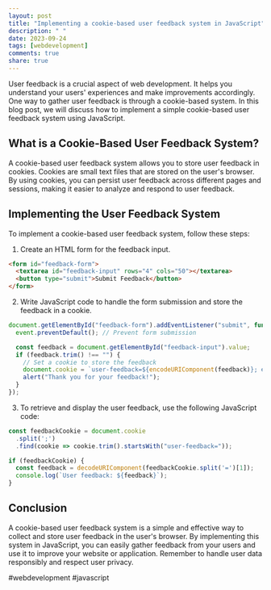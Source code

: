 ```yaml
---
layout: post
title: "Implementing a cookie-based user feedback system in JavaScript"
description: " "
date: 2023-09-24
tags: [webdevelopment]
comments: true
share: true
---
```


User feedback is a crucial aspect of web development. It helps you understand your users' experiences and make improvements accordingly. One way to gather user feedback is through a cookie-based system. In this blog post, we will discuss how to implement a simple cookie-based user feedback system using JavaScript.

## What is a Cookie-Based User Feedback System?

A cookie-based user feedback system allows you to store user feedback in cookies. Cookies are small text files that are stored on the user's browser. By using cookies, you can persist user feedback across different pages and sessions, making it easier to analyze and respond to user feedback.

## Implementing the User Feedback System

To implement a cookie-based user feedback system, follow these steps:

1. Create an HTML form for the feedback input.
```html
<form id="feedback-form">
  <textarea id="feedback-input" rows="4" cols="50"></textarea>
  <button type="submit">Submit Feedback</button>
</form>
```

2. Write JavaScript code to handle the form submission and store the feedback in a cookie.
```javascript
document.getElementById("feedback-form").addEventListener("submit", function(event) {
  event.preventDefault(); // Prevent form submission

  const feedback = document.getElementById("feedback-input").value;
  if (feedback.trim() !== "") {
    // Set a cookie to store the feedback
    document.cookie = `user-feedback=${encodeURIComponent(feedback)}; expires=Thu, 31 Dec 2099 23:59:59 UTC; path=/`;
    alert("Thank you for your feedback!");
  }
});
```

3. To retrieve and display the user feedback, use the following JavaScript code:
```javascript
const feedbackCookie = document.cookie
  .split(';')
  .find(cookie => cookie.trim().startsWith("user-feedback="));

if (feedbackCookie) {
  const feedback = decodeURIComponent(feedbackCookie.split('=')[1]);
  console.log(`User feedback: ${feedback}`);
}
```

## Conclusion

A cookie-based user feedback system is a simple and effective way to collect and store user feedback in the user's browser. By implementing this system in JavaScript, you can easily gather feedback from your users and use it to improve your website or application. Remember to handle user data responsibly and respect user privacy.

#webdevelopment #javascript